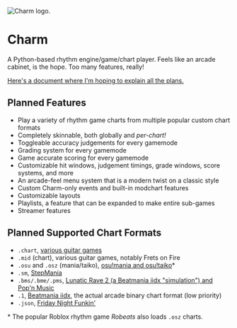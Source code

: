 ![Charm logo.](charm/data/images/logo.png)

# Charm
A Python-based rhythm engine/game/chart player. Feels like an arcade cabinet, is the hope. Too many features, really!

[Here's a document where I'm hoping to explain all the plans.](https://docs.google.com/document/d/1J_CX55jLp6zjkXepvnuBqftsYZB0eqRa3kBGbA7tuiI/edit?usp=sharing)

## Planned Features
* Play a variety of rhythm game charts from multiple popular custom chart formats
* Completely skinnable, both globally and *per-chart!*
* Toggleable accuracy judgements for every gamemode
* Grading system for every gamemode
* Game accurate scoring for every gamemode
* Customizable hit windows, judgement timings, grade windows, score systems, and more
* An arcade-feel menu system that is a modern twist on a classic style
* Custom Charm-only events and built-in modchart features
* Customizable layouts
* Playlists, a feature that can be expanded to make entire sub-games
* Streamer features

## Planned Supported Chart Formats

* `.chart`, [various guitar games](https://docs.google.com/document/d/1v2v0U-9HQ5qHeccpExDOLJ5CMPZZ3QytPmAG5WF0Kzs/edit) 
* `.mid` (chart), various guitar games, notably Frets on Fire
* `.osu` and `.osz` (mania/taiko), [osu!mania and osu!taiko](https://osu.ppy.sh/wiki/en/osu%21_File_Formats)\*
* `.sm`, [StepMania](https://strategywiki.org/wiki/StepMania/Creating_songs)
* `.bms/.bme/.pms`, [Lunatic Rave 2 (a Beatmania iidx "simulation") and Pop'n Music](https://github.com/BMS-Community/resources#bms-creation)
* `.1`, [Beatmania iidx](https://github.com/SaxxonPike/rhythm-game-formats/blob/master/iidx/1.md), the actual arcade binary chart format (low priority)
* `.json`, [Friday Night Funkin'](https://github.com/ninjamuffin99/Funkin/blob/master/source/ChartParser.hx)

\* The popular Roblox rhythm game *Robeats* also loads `.osz` charts.

